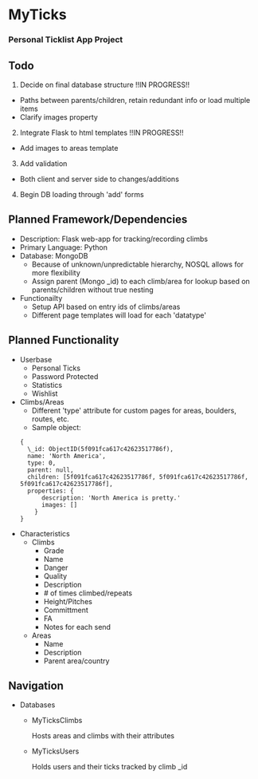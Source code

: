 # MyTicks
### Personal Ticklist App Project

## Todo
1. Decide on final database structure !!IN PROGRESS!!
  - Paths between parents/children, retain redundant info or load multiple items
  - Clarify images property
2. Integrate Flask to html templates !!IN PROGRESS!!
  - Add images to areas template
3. Add validation
  - Both client and server side to changes/additions
4. Begin DB loading through 'add' forms

## Planned Framework/Dependencies
- Description: Flask web-app for tracking/recording climbs
- Primary Language: Python
- Database: MongoDB
  - Because of unknown/unpredictable hierarchy, NOSQL allows for more flexibility
  - Assign parent (Mongo \_id) to each climb/area for lookup based on parents/children without true nesting
- Functionailty
  - Setup API based on entry ids of climbs/areas
  - Different page templates will load for each 'datatype'
## Planned Functionality
- Userbase
  - Personal Ticks
  - Password Protected
  - Statistics
  - Wishlist
- Climbs/Areas
  - Different 'type' attribute for custom pages for areas, boulders, routes, etc.
  - Sample object:
  ```
  {
    \_id: ObjectID(5f091fca617c42623517786f),    
    name: 'North America',    
    type: 0,    
    parent: null,   
    children: [5f091fca617c42623517786f, 5f091fca617c42623517786f, 5f091fca617c42623517786f],   
    properties: {       
        description: 'North America is pretty.'       
        images: []     
      } 
  }
  ```
- Characteristics
  - Climbs
    - Grade
    - Name
    - Danger
    - Quality
    - Description
    - \# of times climbed/repeats
    - Height/Pitches
    - Committment
    - FA
    - Notes for each send
  - Areas
    - Name
    - Description
    - Parent area/country

## Navigation
- Databases
  - MyTicksClimbs
    
    Hosts areas and climbs with their attributes
  - MyTicksUsers
    
    Holds users and their ticks tracked by climb \_id
